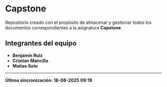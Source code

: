 

# Capstone

Repositorio creado con el propósito de almacenar y gestionar todos los documentos correspondientes a la asignatura **Capstone**.

## **Integrantes del equipo**

* **Benjamín Ruiz**
* **Cristian Mancilla**
* **Matías Soto**

---

**Última sincronización:               18-08-2025 09:19**
